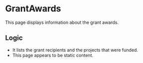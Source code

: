 # GrantAwards

This page displays information about the grant awards.

## Logic

- It lists the grant recipients and the projects that were funded.
- This page appears to be static content.
